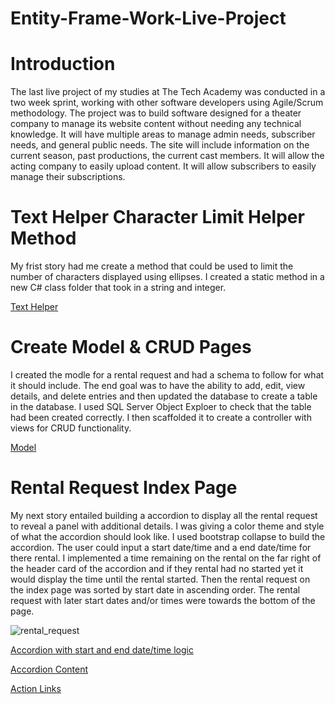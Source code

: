 # Entity-Frame-Work-Live-Project

# Introduction
The last live project of my studies at The Tech Academy was conducted in a two week sprint, working with other software developers using Agile/Scrum methodology. The project was to build software designed for a theater company to manage its website content without needing any technical knowledge. It will have multiple areas to manage admin needs, subscriber needs, and general public needs. The site will include information on the current season, past productions, the current cast members. It will allow the acting company to easily upload content. It will allow subscribers to easily manage their subscriptions.


# Text Helper Character Limit Helper Method

My frist story had me create a method that could be used to limit the number of characters displayed using ellipses. I created a static method in a new C# class folder that took in a string and integer.
<br>

<a href ="https://github.com/codhharris713/Entity-Frame-Work-Live-Project/blob/main/texthelper.png"> Text Helper </a>



# Create Model & CRUD Pages
I created the modle for a rental request and had a schema to follow for what it should include.  The end goal was to have the ability to add, edit, view details, and delete entries and then updated the database to create a table in the database. I used SQL Server Object Exploer to check that the table had been created correctly. I then scaffolded it to create a controller with views for CRUD functionality.
<br>

<a href ="https://github.com/codhharris713/Entity-Frame-Work-Live-Project/blob/main/rental_request_model.png"> Model </a>

# Rental Request Index Page
My next story entailed building a accordion to display all the rental request to reveal a panel with additional details. I was giving a color theme and style of what the accordion should look like. I used bootstrap collapse to build the accordion. The user could input a start date/time and a end date/time for there rental. I implemented a time remaining on the rental on the far right of the header card of the accordion and if they rental had no started yet it would display the time until the rental started. Then the rental request on the index page was sorted by start date in ascending order. The rental request with later start dates and/or times were towards the bottom of the page. 
<br>

![rental_request](https://user-images.githubusercontent.com/83795096/149723380-37733c87-1a00-4946-ac7a-9f825c22b0c1.gif)
<br>

<a href ="https://github.com/codhharris713/Entity-Frame-Work-Live-Project/blob/main/rental_request_start_end_time.png"> Accordion with start and end date/time logic </a>
<br>

<a href ="https://github.com/codhharris713/Entity-Frame-Work-Live-Project/blob/main/accordion.png"> Accordion Content </a>
<br>

<a href ="https://github.com/codhharris713/Entity-Frame-Work-Live-Project/blob/main/action_links.png"> Action Links </a>


